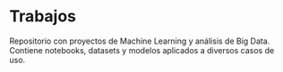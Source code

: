 # Trabajos
Repositorio con proyectos de Machine Learning y análisis de Big Data. Contiene notebooks, datasets y modelos aplicados a diversos casos de uso.
